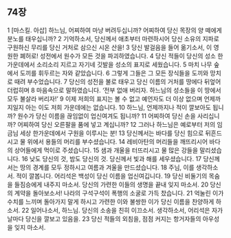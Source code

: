 ## 74장
1 [마스킬. 아삽] 하느님, 어찌하여 마냥 버려두십니까? 어찌하여 당신 목장의 양 떼에게 분노를 태우십니까?
2 기억하소서, 당신께서 애초부터 마련하시어 당신 소유의 지파로 구원하신 무리를 당신 거처로 삼으신 시온 산을!
3 당신 발걸음을 들어 옮기소서, 이 영원한 폐허로! 성전에서 원수가 모든 것을 파괴하였습니다.
4 당신 적들이 당신의 성소 한가운데에서 소리소리 지르고 자기네 깃발을 성소의 표지로 세웠습니다.
5 마치 나무 숲에서 도끼를 휘두르는 자와 같았습니다.
6 그렇게 그들은 그 모든 장식들을 도끼와 망치로 때려 부수었습니다.
7 당신의 성전을 불로 태우고 당신 이름의 거처를 땅에다 뒤엎어 더럽히며
8 마음속으로 말하였습니다. ‘전부 없애 버리자. 하느님의 성소들을 이 땅에서 모두 불살라 버리자!’
9 이제 저희의 표지는 볼 수 없고 예언자도 더 이상 없으며 언제까지일지 아는 이도 저희 가운데에는 없습니다.
10 하느님, 언제까지나 적이 깔보아도 됩니까? 원수가 당신 이름을 끊임없이 업신여겨도 됩니까?
11 어찌하여 당신 손을 사리십니까? 어찌하여 당신 오른팔을 품에 넣고 계십니까?
12 그러나 하느님은 예로부터 저의 임금님 세상 한가운데에서 구원을 이루시는 분!
13 당신께서는 바다를 당신 힘으로 뒤흔드시고 물 위에서 용들의 머리를 부수셨습니다.
14 레비아탄의 머리들을 깨뜨리시어 바다의 상어들에게 먹이로 주셨습니다.
15 샘과 개울을 터뜨리시고 물 많은 강들을 말리셨습니다.
16 낮도 당신의 것, 밤도 당신의 것. 당신께서 빛과 해를 세우셨습니다.
17 당신께서는 땅의 경계를 모두 정하시고 여름과 겨울을 만드셨습니다.
18 주님, 이를 생각하소서. 적이 깔봅니다. 어리석은 백성이 당신 이름을 업신여깁니다.
19 당신 비둘기의 목숨을 들짐승에게 내주지 마소서. 당신의 가련한 이들의 생명을 끝내 잊지 마소서.
20 당신의 계약을 돌아보소서! 나라의 구석구석이 폭행의 소굴로 가득 찼습니다.
21 억눌린 이가 수치를 느끼며 돌아가지 말게 하시고 가련한 이와 불쌍한 이가 당신 이름을 찬양하게 하소서.
22 일어나소서, 하느님. 당신의 소송을 친히 이끄소서. 생각하소서, 어리석은 자가 날마다 당신을 깔보고 있음을.
23 당신 적들의 외침을, 점점 커지는 항거자들의 아우성을 잊지 마소서.
